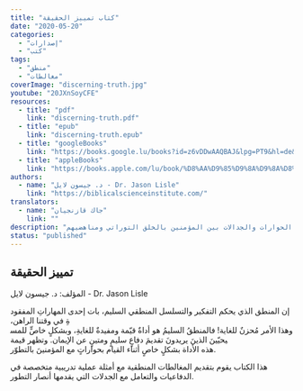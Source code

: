 ```yaml
---
title: "كتاب تمييز الحقيقة"
date: "2020-05-20"
categories:
  - "إصدارات"
  - "كتب"
tags:
  - "منطق"
  - "مغالطات"
coverImage: "discerning-truth.jpg"
youtube: "20JXnSoyCFE"
resources:
  - title: "pdf"
    link: "discerning-truth.pdf"
  - title: "epub"
    link: "discerning-truth.epub"
  - title: "googleBooks"
    link: "https://books.google.lu/books?id=z6vDDwAAQBAJ&lpg=PT9&hl=de&pg=PA1#v=onepage&q&f=false"
  - title: "appleBooks"
    link: "https://books.apple.com/lu/book/%D8%AA%D9%85%D9%8A%D9%8A%D8%B2-%D8%A7%D9%84%D8%AD%D9%82%D9%8A%D9%82%D8%A9/id1564240329"
authors:
  - name: "د. جيسون لايل - Dr. Jason Lisle"
    link: "https://biblicalscienceinstitute.com/"
translators:
  - name: "جاك قازنجيان"
    link: ""
description: "كتاب يتعامل مع الأخطاء المنطقية الشائعة في الحوارات والجدالات بين المؤمنين بالخلق التوراتي ومناهضيهم."
status: "published"
---
```


## تمييز الحقيقة

المؤلف: د. جيسون لايل - Dr. Jason Lisle

إن المنطق الذي يحكم التفكير والتسلسل المنطقي السليم، بات إحدى المهاراتِ المفقودةِ في وقتنا الراهن، وهذا الأمر مُحزنٌ للغاية! فالمنطقُ السليمُ هو أداةٌ قيّمة ومفيدةٌ للغايةِ، وبشكلٍ خاصٍّ للمسيحيّينَ الذينَ يريدونَ تقديمَ دفاعٍ سليمٍ ومتينٍ عن الإيمان. وتظهر قيمة هذه الأداة بشكلٍ خاصٍ أثناء القيام بحواراتٍ مع المؤمنينَ بالتطوّر.

هذا الكتاب يقوم بتقديم المغالطات المنطقية مع أمثلة عملية تدريبية متخصصة في الدفاعيات والتعامل مع الجدلات التي يقدمها أنصار التطور.
